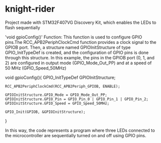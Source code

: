 # knight-rider
 Project made with STM32F407VG Discovery Kit, which enables the LEDs to flash sequentially

 'void gpioConfig()' Function: This function is used to configure GPIO pins.The RCC_APB2PeriphClockCmd function provides a clock signal to the GPIOB port.
 Then, a structure named GPIOInitStructure of type GPIO_InitTypeDef is created, and the configuration of GPIO pins is done through this structure.
 In this example, the pins in the GPIOB port (0, 1, and 2) are configured in output mode (GPIO_Mode_Out_PP) and at a speed of 50 MHz (GPIO_Speed_50MHz)
 
 void gpioConfig(){
    GPIO_InitTypeDef GPIOInitStructure;
    
    RCC_APB2PeriphClockCmd(RCC_APB2Periph_GPIOB, ENABLE);
    
    GPIOInitStructure.GPIO_Mode = GPIO_Mode_Out_PP;
    GPIOInitStructure.GPIO_Pin = GPIO_Pin_0 | GPIO_Pin_1 | GPIO_Pin_2;
    GPIOInitStructure.GPIO_Speed = GPIO_Speed_50MHz;
    
    GPIO_Init(GPIOB, &GPIOInitStructure);
}

In this way, the code represents a program where three LEDs connected to the microcontroller are sequentially turned on and off using GPIO pins.
